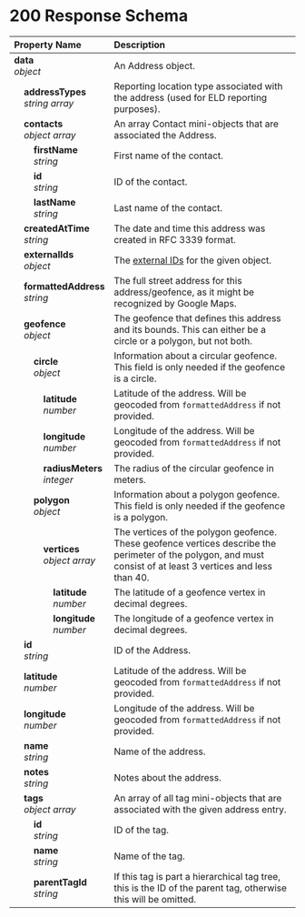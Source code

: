 # 200 Response Schema
| Property Name | Description |
| :------------ | :---------- |
| **data**<br/>_object_ | An Address object. |
| **&nbsp;&nbsp;&nbsp;&nbsp;addressTypes**<br/>_&nbsp;&nbsp;&nbsp;&nbsp;string array_ | Reporting location type associated with the address (used for ELD reporting purposes). |
| **&nbsp;&nbsp;&nbsp;&nbsp;contacts**<br/>_&nbsp;&nbsp;&nbsp;&nbsp;object array_ | An array Contact mini-objects that are associated the Address. |
| **&nbsp;&nbsp;&nbsp;&nbsp;&nbsp;&nbsp;&nbsp;&nbsp;firstName**<br/>_&nbsp;&nbsp;&nbsp;&nbsp;&nbsp;&nbsp;&nbsp;&nbsp;string_ | First name of the contact. |
| **&nbsp;&nbsp;&nbsp;&nbsp;&nbsp;&nbsp;&nbsp;&nbsp;id**<br/>_&nbsp;&nbsp;&nbsp;&nbsp;&nbsp;&nbsp;&nbsp;&nbsp;string_ | ID of the contact. |
| **&nbsp;&nbsp;&nbsp;&nbsp;&nbsp;&nbsp;&nbsp;&nbsp;lastName**<br/>_&nbsp;&nbsp;&nbsp;&nbsp;&nbsp;&nbsp;&nbsp;&nbsp;string_ | Last name of the contact. |
| **&nbsp;&nbsp;&nbsp;&nbsp;createdAtTime**<br/>_&nbsp;&nbsp;&nbsp;&nbsp;string_ | The date and time this address was created in RFC 3339 format. |
| **&nbsp;&nbsp;&nbsp;&nbsp;externalIds**<br/>_&nbsp;&nbsp;&nbsp;&nbsp;object_ | The [external IDs](https://developers.samsara.com/docs/external-ids) for the given object. |
| **&nbsp;&nbsp;&nbsp;&nbsp;formattedAddress**<br/>_&nbsp;&nbsp;&nbsp;&nbsp;string_ | The full street address for this address/geofence, as it might be recognized by Google Maps. |
| **&nbsp;&nbsp;&nbsp;&nbsp;geofence**<br/>_&nbsp;&nbsp;&nbsp;&nbsp;object_ | The geofence that defines this address and its bounds. This can either be a circle or a polygon, but not both. |
| **&nbsp;&nbsp;&nbsp;&nbsp;&nbsp;&nbsp;&nbsp;&nbsp;circle**<br/>_&nbsp;&nbsp;&nbsp;&nbsp;&nbsp;&nbsp;&nbsp;&nbsp;object_ | Information about a circular geofence. This field is only needed if the geofence is a circle. |
| **&nbsp;&nbsp;&nbsp;&nbsp;&nbsp;&nbsp;&nbsp;&nbsp;&nbsp;&nbsp;&nbsp;&nbsp;latitude**<br/>_&nbsp;&nbsp;&nbsp;&nbsp;&nbsp;&nbsp;&nbsp;&nbsp;&nbsp;&nbsp;&nbsp;&nbsp;number_ | Latitude of the address. Will be geocoded from `formattedAddress` if not provided. |
| **&nbsp;&nbsp;&nbsp;&nbsp;&nbsp;&nbsp;&nbsp;&nbsp;&nbsp;&nbsp;&nbsp;&nbsp;longitude**<br/>_&nbsp;&nbsp;&nbsp;&nbsp;&nbsp;&nbsp;&nbsp;&nbsp;&nbsp;&nbsp;&nbsp;&nbsp;number_ | Longitude of the address. Will be geocoded from `formattedAddress` if not provided. |
| **&nbsp;&nbsp;&nbsp;&nbsp;&nbsp;&nbsp;&nbsp;&nbsp;&nbsp;&nbsp;&nbsp;&nbsp;radiusMeters**<br/>_&nbsp;&nbsp;&nbsp;&nbsp;&nbsp;&nbsp;&nbsp;&nbsp;&nbsp;&nbsp;&nbsp;&nbsp;integer_ | The radius of the circular geofence in meters. |
| **&nbsp;&nbsp;&nbsp;&nbsp;&nbsp;&nbsp;&nbsp;&nbsp;polygon**<br/>_&nbsp;&nbsp;&nbsp;&nbsp;&nbsp;&nbsp;&nbsp;&nbsp;object_ | Information about a polygon geofence. This field is only needed if the geofence is a polygon. |
| **&nbsp;&nbsp;&nbsp;&nbsp;&nbsp;&nbsp;&nbsp;&nbsp;&nbsp;&nbsp;&nbsp;&nbsp;vertices**<br/>_&nbsp;&nbsp;&nbsp;&nbsp;&nbsp;&nbsp;&nbsp;&nbsp;&nbsp;&nbsp;&nbsp;&nbsp;object array_ | The vertices of the polygon geofence. These geofence vertices describe the perimeter of the polygon, and must consist of at least 3 vertices and less than 40. |
| **&nbsp;&nbsp;&nbsp;&nbsp;&nbsp;&nbsp;&nbsp;&nbsp;&nbsp;&nbsp;&nbsp;&nbsp;&nbsp;&nbsp;&nbsp;&nbsp;latitude**<br/>_&nbsp;&nbsp;&nbsp;&nbsp;&nbsp;&nbsp;&nbsp;&nbsp;&nbsp;&nbsp;&nbsp;&nbsp;&nbsp;&nbsp;&nbsp;&nbsp;number_ | The latitude of a geofence vertex in decimal degrees. |
| **&nbsp;&nbsp;&nbsp;&nbsp;&nbsp;&nbsp;&nbsp;&nbsp;&nbsp;&nbsp;&nbsp;&nbsp;&nbsp;&nbsp;&nbsp;&nbsp;longitude**<br/>_&nbsp;&nbsp;&nbsp;&nbsp;&nbsp;&nbsp;&nbsp;&nbsp;&nbsp;&nbsp;&nbsp;&nbsp;&nbsp;&nbsp;&nbsp;&nbsp;number_ | The longitude of a geofence vertex in decimal degrees. |
| **&nbsp;&nbsp;&nbsp;&nbsp;id**<br/>_&nbsp;&nbsp;&nbsp;&nbsp;string_ | ID of the Address. |
| **&nbsp;&nbsp;&nbsp;&nbsp;latitude**<br/>_&nbsp;&nbsp;&nbsp;&nbsp;number_ | Latitude of the address. Will be geocoded from `formattedAddress` if not provided. |
| **&nbsp;&nbsp;&nbsp;&nbsp;longitude**<br/>_&nbsp;&nbsp;&nbsp;&nbsp;number_ | Longitude of the address. Will be geocoded from `formattedAddress` if not provided. |
| **&nbsp;&nbsp;&nbsp;&nbsp;name**<br/>_&nbsp;&nbsp;&nbsp;&nbsp;string_ | Name of the address. |
| **&nbsp;&nbsp;&nbsp;&nbsp;notes**<br/>_&nbsp;&nbsp;&nbsp;&nbsp;string_ | Notes about the address. |
| **&nbsp;&nbsp;&nbsp;&nbsp;tags**<br/>_&nbsp;&nbsp;&nbsp;&nbsp;object array_ | An array of all tag mini-objects that are associated with the given address entry. |
| **&nbsp;&nbsp;&nbsp;&nbsp;&nbsp;&nbsp;&nbsp;&nbsp;id**<br/>_&nbsp;&nbsp;&nbsp;&nbsp;&nbsp;&nbsp;&nbsp;&nbsp;string_ | ID of the tag. |
| **&nbsp;&nbsp;&nbsp;&nbsp;&nbsp;&nbsp;&nbsp;&nbsp;name**<br/>_&nbsp;&nbsp;&nbsp;&nbsp;&nbsp;&nbsp;&nbsp;&nbsp;string_ | Name of the tag. |
| **&nbsp;&nbsp;&nbsp;&nbsp;&nbsp;&nbsp;&nbsp;&nbsp;parentTagId**<br/>_&nbsp;&nbsp;&nbsp;&nbsp;&nbsp;&nbsp;&nbsp;&nbsp;string_ | If this tag is part a hierarchical tag tree, this is the ID of the parent tag, otherwise this will be omitted. |
